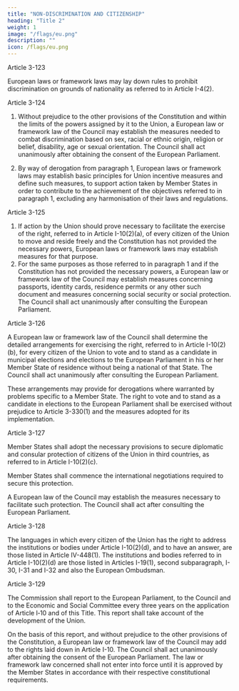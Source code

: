 ```yaml
---
title: "NON-DISCRIMINATION AND CITIZENSHIP"
heading: "Title 2"
weight: 1
image: "/flags/eu.png"
description: ""
icon: /flags/eu.png
---
```




Article 3-123

European laws or framework laws may lay down rules to prohibit discrimination on grounds of
nationality as referred to in Article I-4(2).

Article 3-124

1. Without prejudice to the other provisions of the Constitution and within the limits of the powers assigned by it to the Union, a European law or framework law of the Council may establish the measures needed to combat discrimination based on sex, racial or ethnic origin, religion or belief, disability, age or sexual orientation. The Council shall act unanimously after obtaining the consent of the European Parliament.

2. By way of derogation from paragraph 1, European laws or framework laws may establish basic principles for Union incentive measures and define such measures, to support action taken by Member States in order to contribute to the achievement of the objectives referred to in paragraph 1, excluding any harmonisation of their laws and regulations.

Article 3-125

1. If action by the Union should prove necessary to facilitate the exercise of the right, referred to in Article I-10(2)(a), of every citizen of the Union to move and reside freely and the Constitution has not provided the necessary powers, European laws or framework laws may establish measures for that purpose.
2. For the same purposes as those referred to in paragraph 1 and if the Constitution has not provided the necessary powers, a European law or framework law of the Council may establish measures concerning passports, identity cards, residence permits or any other such document and
measures concerning social security or social protection. The Council shall act unanimously after consulting the European Parliament.

Article 3-126

A European law or framework law of the Council shall determine the detailed arrangements for exercising the right, referred to in Article I-10(2)(b), for every citizen of the Union to vote and to stand as a candidate in municipal elections and elections to the European Parliament in his or her Member State of residence without being a national of that State. The Council shall act unanimously after consulting the European Parliament. 

These arrangements may provide for derogations where warranted by problems specific to a Member State.
The right to vote and to stand as a candidate in elections to the European Parliament shall be
exercised without prejudice to Article 3-330(1) and the measures adopted for its implementation.

Article 3-127

Member States shall adopt the necessary provisions to secure diplomatic and consular protection of citizens of the Union in third countries, as referred to in Article I-10(2)(c).

Member States shall commence the international negotiations required to secure this protection.

A European law of the Council may establish the measures necessary to facilitate such protection. The Council shall act after consulting the European Parliament.

Article 3-128

The languages in which every citizen of the Union has the right to address the institutions or bodies
under Article I-10(2)(d), and to have an answer, are those listed in Article IV-448(1). The institutions
and bodies referred to in Article I-10(2)(d) are those listed in Articles I-19(1), second subparagraph, I-
30, I-31 and I-32 and also the European Ombudsman.

Article 3-129

The Commission shall report to the European Parliament, to the Council and to the Economic and
Social Committee every three years on the application of Article I‑10 and of this Title. This report
shall take account of the development of the Union.

On the basis of this report, and without prejudice to the other provisions of the Constitution, a European law or framework law of the Council may add to the rights laid down in Article I-10. The Council shall act unanimously after obtaining the consent of the European Parliament. The law or framework law concerned shall not enter into force until it is approved by the Member States
in accordance with their respective constitutional requirements.
